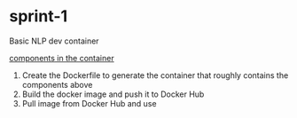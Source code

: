 # sprint-1

Basic NLP dev container

[components in the container](./assets/clickNLP.png)

1. Create the Dockerfile to generate the container that roughly contains the components above
2. Build the docker image and push it to Docker Hub
3. Pull image from Docker Hub and use